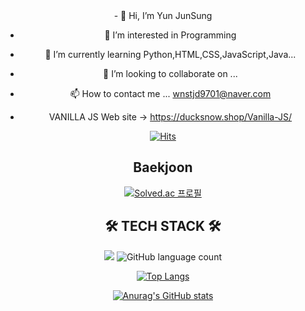 <div align='center'>
- 👋 Hi, I’m Yun JunSung
  
- 👀 I’m interested in Programming
  
- 🌱 I’m currently learning Python,HTML,CSS,JavaScript,Java...
  
- 💞️ I’m looking to collaborate on ...
  
- 📫 How to contact me ... wnstjd9701@naver.com
  
- VANILLA JS Web site -> https://ducksnow.shop/Vanilla-JS/
  
<!---
wnstjd9701/wnstjd9701 is a ✨ special ✨ repository because its `README.md` (this file) appears on your GitHub profile.
You can click the Preview link to take a look at your changes.
--->
  
[![Hits](https://hits.seeyoufarm.com/api/count/incr/badge.svg?url=https%3A%2F%2Fgithub.com%2Fwnstjd9701&count_bg=%2379C83D&title_bg=%23555555&icon=github.svg&icon_color=%23E7E7E7&title=hits&edge_flat=false)](https://github.com/wnstjd9701)

## Baekjoon 
[![Solved.ac
프로필](http://mazassumnida.wtf/api/generate_badge?boj=wnstjd9701)](https://solved.ac/wnstjd9701)



## 🛠 TECH STACK 🛠 
<img src="https://img.shields.io/badge/Python-3766AB?style=flat-square&logo=Python&logoColor=white"/></a>
![GitHub language count](https://img.shields.io/github/languages/count/wnstjd9701/CodingTest)

[![Top Langs](https://github-readme-stats.vercel.app/api/top-langs/?username=wnstjd9701&layout=compact)](https://github.com/wnstjd9701/github-readme-stats)

[![Anurag's GitHub stats](https://github-readme-stats.vercel.app/api?username=wnstjd9701)](https://github.com/wnstjd9701/github-readme-stats)
</div>
